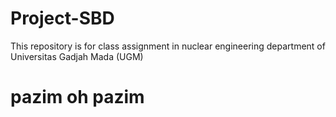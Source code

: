 # Project-SBD
 This repository is for class assignment in nuclear engineering department of Universitas Gadjah Mada (UGM)

# pazim oh pazim